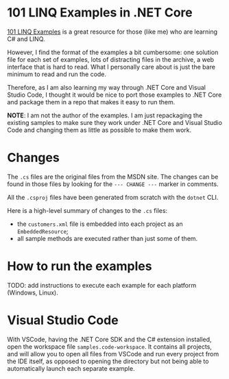 # 101 LINQ Examples in .NET Core

[101 LINQ Examples](https://code.msdn.microsoft.com/101-LINQ-Samples-3fb9811b)
is a great resource for those (like me) who are learning C# and LINQ.

However, I find the format of the examples a bit cumbersome: one solution file
for each set of examples, lots of distracting files in the archive, a web
interface that is hard to read. What I personally care about is just the bare
minimum to read and run the code.

Therefore, as I am also learning my way through .NET Core and Visual Studio
Code, I thought it would be nice to port those examples to .NET Core and
package them in a repo that makes it easy to run them.

**NOTE**: I am not the author of the examples. I am just repackaging the existing
samples to make sure they work under .NET Core and Visual Studio Code and
changing them as little as possible to make them work.

# Changes

The `.cs` files are the original files from the MSDN site. The changes can be found
in those files by looking for the `--- CHANGE ---` marker in comments.

All the `.csproj` files have been generated from scratch with the `dotnet` CLI.

Here is a high-level summary of changes to the `.cs` files:

  * the `customers.xml` file is embedded into each project as an `EmbeddedResource`;
  * all sample methods are executed rather than just some of them.

# How to run the examples

TODO: add instructions to execute each example for each platform (Windows,
Linux).

# Visual Studio Code

With VSCode, having the .NET Core SDK and the C# extension installed, open
the workspace file `samples.code-workspace`. It contains all projects, and
will allow you to open all files from VSCode and run every project from
the IDE itself, as opposed to opening the directory but not being able to
automatically launch each separate example.